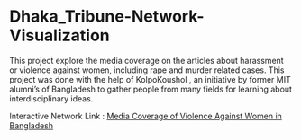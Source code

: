 # Dhaka_Tribune-Network-Visualization

This project explore the media coverage on the articles about harassment or violence against women, including rape and murder related cases. This project was done with the help of KolpoKoushol , an initiative by former MIT alumni’s of Bangladesh to gather people from many fields for learning about interdisciplinary ideas.

Interactive Network Link : [Media Coverage of Violence Against Women in Bangladesh](https://tahsin-mayeesha.github.io/Dhaka_Tribune-Network-Visualization/#)
